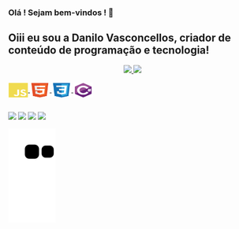 ### Olá ! Sejam bem-vindos ! 👋

<!--
**M1l1CO/M1l1CO** is a ✨ _special_ ✨ repository because its `README.md` (this file) appears on your GitHub profile.

- 🔭 Olá ! Eu sou um analista de suporte a sistemas, atualmente trabalhando na Vidalink. Meu dia a dia consiste em sustentar aplicações web e mobile, fazendo análise e debug em diversas linguagens de programação, como C# plataforma .NET | HTML | CSS | JavaScript / JSON com Framework Bootstrap. Também trabalho com tecnologias como micro-services e o Postman para teste de APIs, além de usar bancos de dados como Oracle PL/SQL, SQL e MongoDB para armazenamento de dados.

- 🌱 Estudando C# .NET e Web API.
- 📫 How to reach me: danilo.vasconcellos@fatec.sp.gov.br
- 😄 Pronouns: Ele
- ⚡ Fun fact: Amo tecnlogia, natureza e ciência.
-->

## Oiii eu sou a Danilo Vasconcellos, criador de conteúdo de programação e tecnologia! 
<div align="center">
  <a href="https://github.com/M1l1CO">
  <img height="180em" src="https://github-readme-stats.vercel.app/api?username=M1l1CO&show_icons=true&theme=tokyonight&include_all_commits=true&count_private=true"/>
  <img height="180em" src="https://github-readme-stats.vercel.app/api/top-langs/?username=M1l1CO&layout=compact&langs_count=7&theme=tokyonight"/>
</div>
<div style="display: inline_block"><br>
  <img align="center" alt="Rafa-Js" height="30" width="40" src="https://raw.githubusercontent.com/devicons/devicon/master/icons/javascript/javascript-plain.svg">
  <img align="center" alt="Rafa-HTML" height="30" width="40" src="https://raw.githubusercontent.com/devicons/devicon/master/icons/html5/html5-original.svg">
  <img align="center" alt="Rafa-CSS" height="30" width="40" src="https://raw.githubusercontent.com/devicons/devicon/master/icons/css3/css3-original.svg">
  <img align="center" alt="Rafa-Csharp" height="30" width="40" src="https://raw.githubusercontent.com/devicons/devicon/master/icons/csharp/csharp-original.svg">
  <! –<img align="right" alt="Rafa-pic" height="150" style="border-radius:50px;" src="">
</div>
  
  ##
 
<div> 
  <a href="https://www.youtube.com/channel/UCnMrW3r2guW2mIM8vOTqz4w" target="_blank"><img src="https://img.shields.io/badge/YouTube-FF0000?style=for-the-badge&logo=youtube&logoColor=white" target="_blank"></a>
  <a href="https://instagram.com/daniloavasc" target="_blank"><img src="https://img.shields.io/badge/-Instagram-%23E4405F?style=for-the-badge&logo=instagram&logoColor=white" target="_blank"></a>
  <a href = "mailto:daniloaraujo.vasconcellos@gmail.com"><img src="https://img.shields.io/badge/-Gmail-%23333?style=for-the-badge&logo=gmail&logoColor=white" target="_blank"></a>
  <a href="https://www.linkedin.com/in/daniloavasc/" target="_blank"><img src="https://img.shields.io/badge/-LinkedIn-%230077B5?style=for-the-badge&logo=linkedin&logoColor=white" target="_blank"></a> 
 
  ![Snake animation](https://github.com/rafaballerini/rafaballerini/blob/output/github-contribution-grid-snake.svg)
 
</div>
